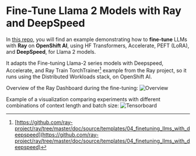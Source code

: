 # Fine-Tune Llama 2 Models with Ray and DeepSpeed

In [this repo](https://github.com/opendatahub-io/distributed-workloads/tree/main/examples/ray-finetune-llm-deepspeed), you will find an example demonstrating how to **fine-tune** LLMs with **Ray** on **OpenShift AI**, using HF Transformers, Accelerate, PEFT (LoRA), and **DeepSpeed**, for Llama 2 models.

It adapts the Fine-tuning Llama-2 series models with Deepspeed, Accelerate, and Ray Train TorchTrainer[^1] example from the Ray project, so it runs using the Distributed Workloads stack, on OpenShift AI.

Overview of the Ray Dashboard during the fine-tuning:
![Overview](img/dashboard.png)

Example of a visualization comparing experiments with different combinations of context length and batch size:
![Tensorboard](img/tensorboard.png)

[^1]: [https://github.com/ray-project/ray/tree/master/doc/source/templates/04_finetuning_llms_with_deepspeed](https://github.com/ray-project/ray/tree/master/doc/source/templates/04_finetuning_llms_with_deepspeed)